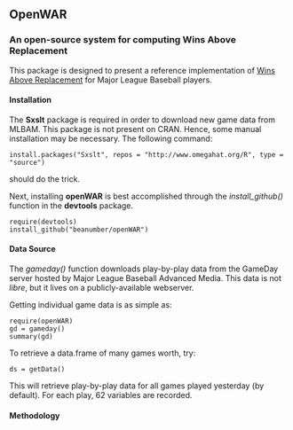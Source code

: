 ## OpenWAR
### An open-source system for computing Wins Above Replacement

This package is designed to present a reference implementation of [Wins Above Replacement](http://en.wikipedia.org/wiki/Wins_above_replacement) for Major League Baseball players. 

#### Installation

The **Sxslt** package is required in order to download new game data from MLBAM. This package is not present on CRAN. Hence, some manual installation may be necessary. The following command:

```{r}
install.packages("Sxslt", repos = "http://www.omegahat.org/R", type = "source")
```
should do the trick. 

Next, installing **openWAR** is best accomplished through the *install_github()* function in the **devtools** package. 

```{r}
require(devtools)
install_github("beanumber/openWAR")
```

#### Data Source

The *gameday()* function downloads play-by-play data from the GameDay server hosted by Major League Baseball Advanced Media. This data is not *libre*, but it lives on a publicly-available webserver. 

Getting individual game data is as simple as:

```{r}
require(openWAR)
gd = gameday()
summary(gd)
```

To retrieve a data.frame of many games worth, try:

```{r}
ds = getData()
```

This will retrieve play-by-play data for all games played yesterday (by default). For each play, 62 variables are recorded. 

#### Methodology

